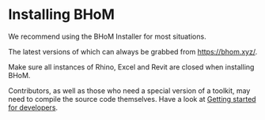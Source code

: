 # Installing BHoM
We recommend using the BHoM Installer for most situations. 

The latest versions of which can always be grabbed from https://bhom.xyz/.

Make sure all instances of Rhino, Excel and Revit are closed when installing BHoM.

Contributors, as well as those who need a special version of a toolkit, may need to compile the source code themselves. Have a look at [Getting started for developers](../Contributing/Getting-started-for-developers.md).
